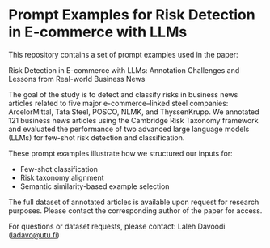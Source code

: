 # Prompt Examples for Risk Detection in E-commerce with LLMs

This repository contains a set of prompt examples used in the paper:

Risk Detection in E-commerce with LLMs: Annotation Challenges and Lessons from Real-world Business News

The goal of the study is to detect and classify risks in business news articles related to five major e-commerce–linked steel companies: ArcelorMittal, Tata Steel, POSCO, NLMK, and ThyssenKrupp. We annotated 121 business news articles using the Cambridge Risk Taxonomy framework and evaluated the performance of two advanced large language models (LLMs) for few-shot risk detection and classification.

These prompt examples illustrate how we structured our inputs for:

- Few-shot classification  
- Risk taxonomy alignment  
- Semantic similarity-based example selection

The full dataset of annotated articles is available upon request for research purposes. Please contact the corresponding author of the paper for access.

For questions or dataset requests, please contact: Laleh Davoodi (ladavo@utu.fi)
